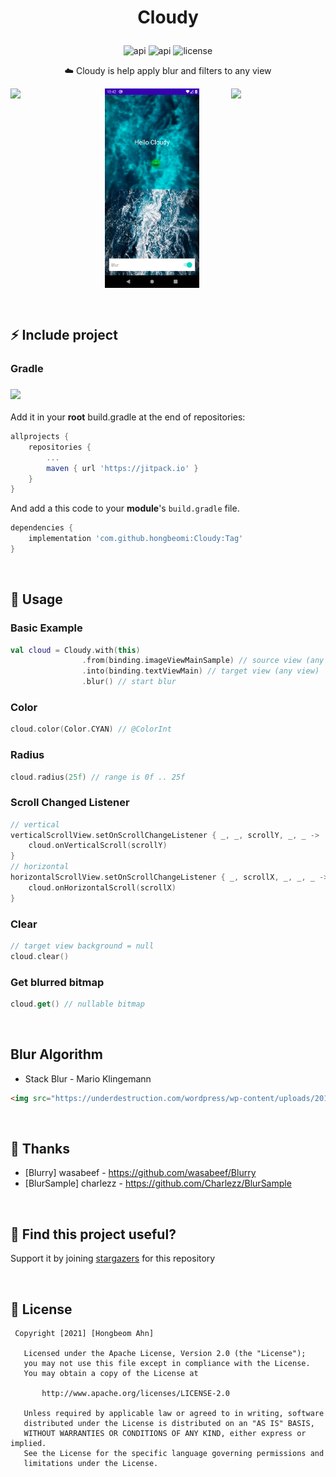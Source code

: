 # <p align="center">Cloudy</p>
<p align="center">
<img alt="api" src="https://img.shields.io/badge/API-21%2B-green?logo=android"/>
<img alt="api" src="https://img.shields.io/github/workflow/status/hongbeomi/Cloudy/Android%20CI?color=dark%20green"/>
<img alt="license" src="https://img.shields.io/github/license/hongbeomi/cloudy?color=blue&logo=apache"/>
</p>
<p align="center">☁️ Cloudy is help apply blur and filters to any view</p>

<img src="https://github.com/hongbeomi/Cloudy/blob/master/image/sample_cloudy.gif" align="left" width="30%"></img>  <img src="https://github.com/hongbeomi/Cloudy/blob/master/image/cloudy_blue.png" align="center" width="30%"></img>  <img src="https://github.com/hongbeomi/Cloudy/blob/master/image/cloudy_darkgray.png" align="right" width="30%"></img> 

<br/>

## ⚡️ Include project

### Gradle 

### [![](https://jitpack.io/v/hongbeomi/Cloudy.svg)](https://jitpack.io/#hongbeomi/Cloudy)

Add it in your **root** build.gradle at the end of repositories:

```groovy
allprojects {
    repositories {
        ...
        maven { url 'https://jitpack.io' }
    }
}
```

And add a this code to your **module**'s `build.gradle` file.

```groovy
dependencies {
    implementation 'com.github.hongbeomi:Cloudy:Tag'
}
```

<br/>

## 👀 Usage

### Basic Example

```kotlin
val cloud = Cloudy.with(this)
                .from(binding.imageViewMainSample) // source view (any view)
                .into(binding.textViewMain) // target view (any view)
                .blur() // start blur
```

### Color

```kotlin
cloud.color(Color.CYAN) // @ColorInt
```

### Radius

```kotlin
cloud.radius(25f) // range is 0f .. 25f
```

### Scroll Changed Listener

```kotlin
// vertical
verticalScrollView.setOnScrollChangeListener { _, _, scrollY, _, _ ->
    cloud.onVerticalScroll(scrollY)                                      
}
// horizontal 
horizontalScrollView.setOnScrollChangeListener { _, scrollX, _, _, _ ->
    cloud.onHorizontalScroll(scrollX)                                      
}
```

### Clear

```kotlin
// target view background = null
cloud.clear()
```

### Get blurred bitmap

```kotlin
cloud.get() // nullable bitmap
```

<br/>

## Blur Algorithm

- Stack Blur - Mario Klingemann

```html
<img src="https://underdestruction.com/wordpress/wp-content/uploads/2016/02/StackBlur01.png" align="center" width="30%"></img>
```

<br/>

## 🙌 Thanks

- [Blurry] wasabeef -  https://github.com/wasabeef/Blurry
- [BlurSample] charlezz - https://github.com/Charlezz/BlurSample

<br/>

## 🌟 Find this project useful?

Support it by joining [stargazers](https://github.com/hongbeomi/Cloudy/stargazers) for this repository

<br/>

## 📝 License

```
 Copyright [2021] [Hongbeom Ahn]

   Licensed under the Apache License, Version 2.0 (the "License");
   you may not use this file except in compliance with the License.
   You may obtain a copy of the License at

       http://www.apache.org/licenses/LICENSE-2.0

   Unless required by applicable law or agreed to in writing, software
   distributed under the License is distributed on an "AS IS" BASIS,
   WITHOUT WARRANTIES OR CONDITIONS OF ANY KIND, either express or implied.
   See the License for the specific language governing permissions and
   limitations under the License.
```



### 